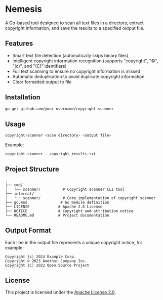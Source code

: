# Nemesis

A Go-based tool designed to scan all text files in a directory, extract copyright information, and save the results to a specified output file.

## Features

- Smart text file detection (automatically skips binary files)
- Intelligent copyright information recognition (supports "copyright", "©", "(c)", and "(C)" identifiers)
- Full text scanning to ensure no copyright information is missed
- Automatic deduplication to avoid duplicate copyright information
- Clear formatted output to file

## Installation

```bash
go get github.com/your-username/copyright-scanner
```

## Usage

```bash
copyright-scanner <scan directory> <output file>
```

Example:
```bash
copyright-scanner . copyright_results.txt
```

## Project Structure

```
.
├── cmd/
│   └── scanner/          # Copyright scanner CLI tool
├── internal/
│   └── scanner/          # Core implementation of copyright scanner
├── go.mod               # Go module definition
├── LICENSE             # Apache 2.0 License
├── NOTICE              # Copyright and attribution notice
└── README.md           # Project documentation
```

## Output Format

Each line in the output file represents a unique copyright notice, for example:

```
Copyright (c) 2024 Example Corp.
Copyright © 2023 Another Company Inc.
Copyright (C) 2022 Open Source Project
```

## License

This project is licensed under the [Apache License 2.0](LICENSE). 